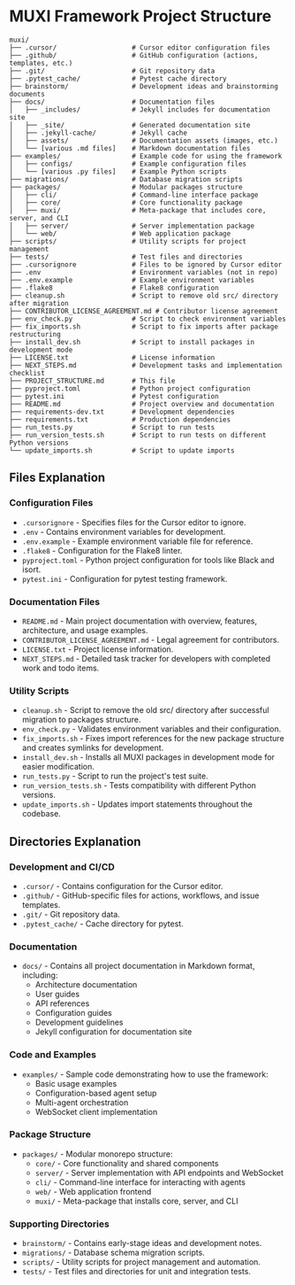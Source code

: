 # MUXI Framework Project Structure

```
muxi/
├── .cursor/                   # Cursor editor configuration files
├── .github/                   # GitHub configuration (actions, templates, etc.)
├── .git/                      # Git repository data
├── .pytest_cache/             # Pytest cache directory
├── brainstorm/                # Development ideas and brainstorming documents
├── docs/                      # Documentation files
│   ├── _includes/             # Jekyll includes for documentation site
│   ├── _site/                 # Generated documentation site
│   ├── .jekyll-cache/         # Jekyll cache
│   ├── assets/                # Documentation assets (images, etc.)
│   └── [various .md files]    # Markdown documentation files
├── examples/                  # Example code for using the framework
│   ├── configs/               # Example configuration files
│   └── [various .py files]    # Example Python scripts
├── migrations/                # Database migration scripts
├── packages/                  # Modular packages structure
│   ├── cli/                   # Command-line interface package
│   ├── core/                  # Core functionality package
│   ├── muxi/                  # Meta-package that includes core, server, and CLI
│   ├── server/                # Server implementation package
│   └── web/                   # Web application package
├── scripts/                   # Utility scripts for project management
├── tests/                     # Test files and directories
├── .cursorignore              # Files to be ignored by Cursor editor
├── .env                       # Environment variables (not in repo)
├── .env.example               # Example environment variables
├── .flake8                    # Flake8 configuration
├── cleanup.sh                 # Script to remove old src/ directory after migration
├── CONTRIBUTOR_LICENSE_AGREEMENT.md # Contributor license agreement
├── env_check.py               # Script to check environment variables
├── fix_imports.sh             # Script to fix imports after package restructuring
├── install_dev.sh             # Script to install packages in development mode
├── LICENSE.txt                # License information
├── NEXT_STEPS.md              # Development tasks and implementation checklist
├── PROJECT_STRUCTURE.md       # This file
├── pyproject.toml             # Python project configuration
├── pytest.ini                 # Pytest configuration
├── README.md                  # Project overview and documentation
├── requirements-dev.txt       # Development dependencies
├── requirements.txt           # Production dependencies
├── run_tests.py               # Script to run tests
├── run_version_tests.sh       # Script to run tests on different Python versions
└── update_imports.sh          # Script to update imports
```

## Files Explanation

### Configuration Files
- `.cursorignore` - Specifies files for the Cursor editor to ignore.
- `.env` - Contains environment variables for development.
- `.env.example` - Example environment variable file for reference.
- `.flake8` - Configuration for the Flake8 linter.
- `pyproject.toml` - Python project configuration for tools like Black and isort.
- `pytest.ini` - Configuration for pytest testing framework.

### Documentation Files
- `README.md` - Main project documentation with overview, features, architecture, and usage examples.
- `CONTRIBUTOR_LICENSE_AGREEMENT.md` - Legal agreement for contributors.
- `LICENSE.txt` - Project license information.
- `NEXT_STEPS.md` - Detailed task tracker for developers with completed work and todo items.

### Utility Scripts
- `cleanup.sh` - Script to remove the old src/ directory after successful migration to packages structure.
- `env_check.py` - Validates environment variables and their configuration.
- `fix_imports.sh` - Fixes import references for the new package structure and creates symlinks for development.
- `install_dev.sh` - Installs all MUXI packages in development mode for easier modification.
- `run_tests.py` - Script to run the project's test suite.
- `run_version_tests.sh` - Tests compatibility with different Python versions.
- `update_imports.sh` - Updates import statements throughout the codebase.

## Directories Explanation

### Development and CI/CD
- `.cursor/` - Contains configuration for the Cursor editor.
- `.github/` - GitHub-specific files for actions, workflows, and issue templates.
- `.git/` - Git repository data.
- `.pytest_cache/` - Cache directory for pytest.

### Documentation
- `docs/` - Contains all project documentation in Markdown format, including:
  - Architecture documentation
  - User guides
  - API references
  - Configuration guides
  - Development guidelines
  - Jekyll configuration for documentation site

### Code and Examples
- `examples/` - Sample code demonstrating how to use the framework:
  - Basic usage examples
  - Configuration-based agent setup
  - Multi-agent orchestration
  - WebSocket client implementation

### Package Structure
- `packages/` - Modular monorepo structure:
  - `core/` - Core functionality and shared components
  - `server/` - Server implementation with API endpoints and WebSocket
  - `cli/` - Command-line interface for interacting with agents
  - `web/` - Web application frontend
  - `muxi/` - Meta-package that installs core, server, and CLI

### Supporting Directories
- `brainstorm/` - Contains early-stage ideas and development notes.
- `migrations/` - Database schema migration scripts.
- `scripts/` - Utility scripts for project management and automation.
- `tests/` - Test files and directories for unit and integration tests.
